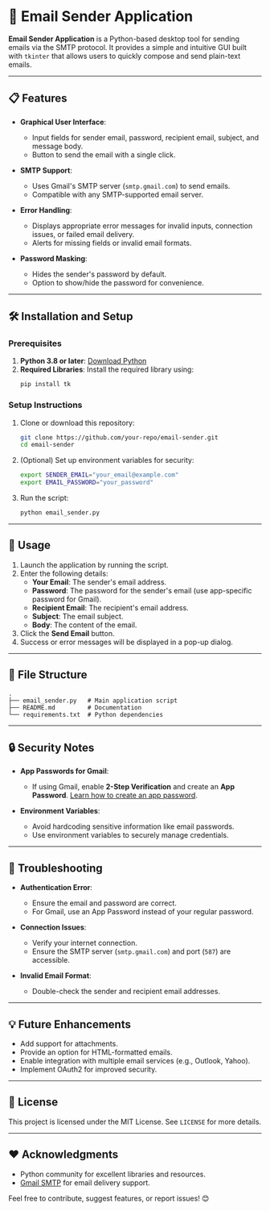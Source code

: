 # 📧 Email Sender Application

**Email Sender Application** is a Python-based desktop tool for sending emails via the SMTP protocol. It provides a simple and intuitive GUI built with `tkinter` that allows users to quickly compose and send plain-text emails.

---

## 📋 Features

- **Graphical User Interface**:
  - Input fields for sender email, password, recipient email, subject, and message body.
  - Button to send the email with a single click.

- **SMTP Support**:
  - Uses Gmail's SMTP server (`smtp.gmail.com`) to send emails.
  - Compatible with any SMTP-supported email server.

- **Error Handling**:
  - Displays appropriate error messages for invalid inputs, connection issues, or failed email delivery.
  - Alerts for missing fields or invalid email formats.

- **Password Masking**:
  - Hides the sender's password by default.
  - Option to show/hide the password for convenience.

---

## 🛠️ Installation and Setup

### Prerequisites
1. **Python 3.8 or later**: [Download Python](https://www.python.org/downloads/)
2. **Required Libraries**:
   Install the required library using:
   ```bash
   pip install tk
   ```

### Setup Instructions
1. Clone or download this repository:
   ```bash
   git clone https://github.com/your-repo/email-sender.git
   cd email-sender
   ```
2. (Optional) Set up environment variables for security:
   ```bash
   export SENDER_EMAIL="your_email@example.com"
   export EMAIL_PASSWORD="your_password"
   ```
3. Run the script:
   ```bash
   python email_sender.py
   ```

---

## 🚀 Usage

1. Launch the application by running the script.
2. Enter the following details:
   - **Your Email**: The sender's email address.
   - **Password**: The password for the sender's email (use app-specific password for Gmail).
   - **Recipient Email**: The recipient's email address.
   - **Subject**: The email subject.
   - **Body**: The content of the email.
3. Click the **Send Email** button.
4. Success or error messages will be displayed in a pop-up dialog.

---

## 📂 File Structure

```
.
├── email_sender.py   # Main application script
├── README.md         # Documentation
└── requirements.txt  # Python dependencies
```

---

## 🔒 Security Notes

- **App Passwords for Gmail**:
  - If using Gmail, enable **2-Step Verification** and create an **App Password**. [Learn how to create an app password](https://support.google.com/accounts/answer/185833?hl=en).

- **Environment Variables**:
  - Avoid hardcoding sensitive information like email passwords.
  - Use environment variables to securely manage credentials.

---

## 🤔 Troubleshooting

- **Authentication Error**:
  - Ensure the email and password are correct.
  - For Gmail, use an App Password instead of your regular password.

- **Connection Issues**:
  - Verify your internet connection.
  - Ensure the SMTP server (`smtp.gmail.com`) and port (`587`) are accessible.

- **Invalid Email Format**:
  - Double-check the sender and recipient email addresses.

---

## 💡 Future Enhancements

- Add support for attachments.
- Provide an option for HTML-formatted emails.
- Enable integration with multiple email services (e.g., Outlook, Yahoo).
- Implement OAuth2 for improved security.

---

## 📜 License

This project is licensed under the MIT License. See `LICENSE` for more details.

---

## ❤️ Acknowledgments

- Python community for excellent libraries and resources.
- [Gmail SMTP](https://support.google.com/mail/answer/7126229?hl=en) for email delivery support.

Feel free to contribute, suggest features, or report issues! 😊
